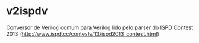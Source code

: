 v2ispdv
=======

Conversor de Verilog comum para Verilog lido pelo parser do ISPD Contest 2013 (http://www.ispd.cc/contests/13/ispd2013_contest.html)


